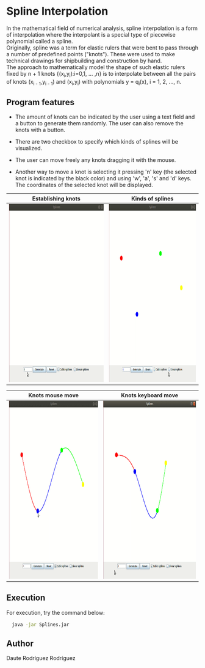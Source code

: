 # Spline Interpolation

In the mathematical field of numerical analysis, spline interpolation is a form of interpolation where the interpolant is a special type of piecewise polynomial called a spline.  
Originally, spline was a term for elastic rulers that were bent to pass through a number of predefined points ("knots"). These were used to make technical drawings for shipbuilding and construction by hand.  
The approach to mathematically model the shape of such elastic rulers fixed by n + 1 knots {(x<sub>i</sub>,y<sub>i</sub>):i=0,1, ... ,n} is to interpolate between all the pairs of knots (x<sub>i - 1</sub>,y<sub>i - 1</sub>) and (x<sub>i</sub>,y<sub>i</sub>) with polynomials y = q<sub>i</sub>(x), i = 1, 2, ..., n.

## Program features

* The amount of knots can be indicated by the user using a text field and a button to generate them randomly. The user can also remove the knots with a button.

* There are two checkbox to specify which kinds of splines will be visualized.

* The user can move freely any knots dragging it with the mouse.

* Another way to move a knot is selecting it pressing 'n' key (the selected knot is indicated by the black color) and using 'w', 'a', 's' and 'd' keys. The coordinates of the selected knot will be displayed.

Establishing knots         |  Kinds of splines
:-------------------------:|:-------------------------:
<img src="gifs/1.gif" width="450" height="466"/>  |  <img src="gifs/2.gif" width="450" height="466" />


Knots mouse move           |  Knots keyboard move
:-------------------------:|:-------------------------:
<img src="gifs/3.gif" width="450" height="466"/>  |  <img src="gifs/4.gif" width="450" height="466" />

## Execution

For execution, try the command below:
```bash
  java -jar Splines.jar
```


## Author

Daute Rodríguez Rodríguez
